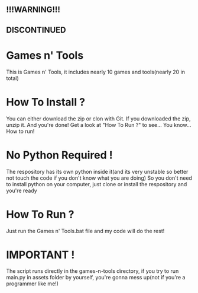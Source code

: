 ## !!!WARNING!!!
## DISCONTINUED

# Games n' Tools

This is Games n' Tools, it includes nearly 10 games and tools(nearly 20 in total)

# How To Install ?

You can either download the zip or clon with Git. If you downloaded the zip, unzip it. And you're done! Get a look at "How To Run ?" to see... You know... How to run!

# No Python Required !

The respository has its own python inside it(and its very unstable so better not touch the code if you don't know what you are doing)
So you don't need to install python on your computer, just clone or install the respository and you're ready

# How To Run ?

Just run the Games n' Tools.bat file and my code will do the rest!

# IMPORTANT !

The script runs directly in the games-n-tools directory, if you try to run main.py in assets folder by yourself, you're gonna mess up(not if you're a programmer like me!)
